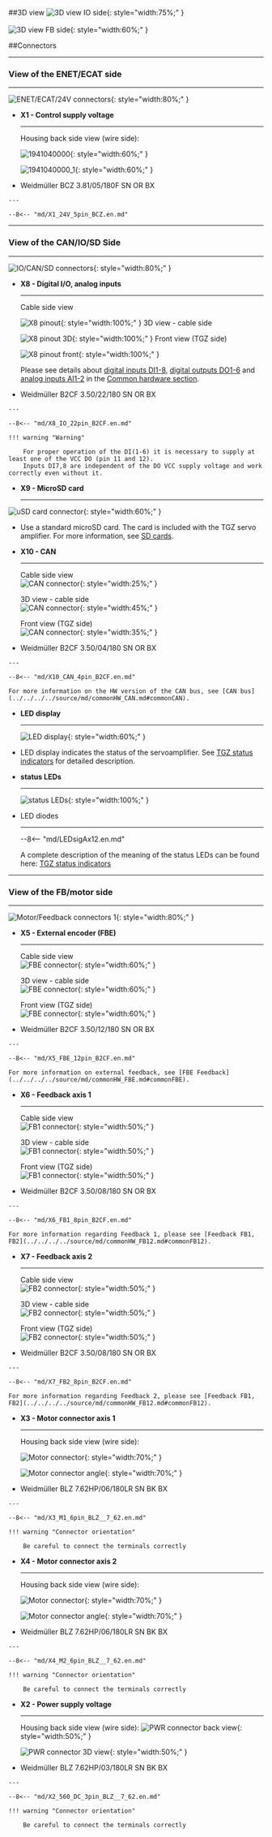 ##3D view
![3D view IO side](../img/IOside.webp){: style="width:75%;" }
<br>
<br>
![3D view FB side](../img/Motside.webp){: style="width:60%;" }

##Connectors
___
### View of the ENET/ECAT side
___

![ENET/ECAT/24V connectors](../../../../source/img/TGZ-D-560-10_20_enetCon.webp){: style="width:80%;" }


<div class="grid cards" markdown>

-   **X1 - Control supply voltage**

    ---
	Housing back side view (wire side):  
	
	![1941040000](../../../../source/img/1941040000.webp){: style="width:60%;" }   
	
	![1941040000_1](../../../../source/img/1941040000_1.webp){: style="width:60%;" }	

-    Weidmüller BCZ 3.81/05/180F SN OR BX

	---

	--8<-- "md/X1_24V_5pin_BCZ.en.md"

</div>

___
### View of the CAN/IO/SD Side
___

![IO/CAN/SD connectors](../../../../source/img/TGZ-D-560-10_20_IO.webp){: style="width:80%;" }

<div class="grid cards" markdown>

-   **X8 - Digital I/O, analog inputs**

    ---
	Cable side view   
	
	![X8 pinout](../../../../source/img/1277370000.svg){: style="width:100%;" }
	3D view - cable side   
	
	![X8 pinout 3D](../../../../source/img/1277370000_1.svg){: style="width:100%;" }
	Front view (TGZ side)   
	
	![X8 pinout front](../../../../source/img/1277370000_2.svg){: style="width:100%;" }

	Please see details about
	[digital inputs DI1-8](../../../../source/md/commonHW_DI.md#commonDI1-8), 
	[digital outputs DO1-6](../../../../source/md/commonHW_DO.md#commonDO1-6) and
	[analog inputs AI1-2](../../../../source/md/commonHW_AI.md#commonAI1-2) 
	in the [Common hardware section](../../../../source/md/commonHW_DI.md#commonDI1-8).
	

-    Weidmüller B2CF 3.50/22/180 SN OR BX

	---

	--8<-- "md/X8_IO_22pin_B2CF.en.md"
	
	!!! warning "Warning"	
	
		For proper operation of the DI(1-6) it is necessary to supply at least one of the VCC DO (pin 11 and 12).
		Inputs DI7,8 are independent of the DO VCC supply voltage and work correctly even without it.
	
-   **X9 - MicroSD card**

    ---
![uSD card connector](../../../../source/img/uSD.png){: style="width:60%;" }

-    Use a standard microSD card. The card is included with the TGZ servo amplifier. For more information, see [SD cards](../../TGZ_SW/SD/md/SD.md#SDparams).

-   **X10 - CAN**

    ---
	Cable side view   
	![CAN connector](../../../../source/img/1277270000.svg){: style="width:25%;" }
	
	3D view - cable side   
	![CAN connector](../../../../source/img/1277270000_1.svg){: style="width:45%;" }
	
	Front view (TGZ side)   
	![CAN connector](../../../../source/img/1277270000_2.svg){: style="width:35%;" }

-    Weidmüller B2CF 3.50/04/180 SN OR BX

    ---

	--8<-- "md/X10_CAN_4pin_B2CF.en.md"
	
	For more information on the HW version of the CAN bus, see [CAN bus](../../../../source/md/commonHW_CAN.md#commonCAN).
	
-	**LED display**

	---
	
	![LED display](../../../../source/img/TGZ_LED.png){: style="width:60%;" }
	
-	LED display indicates the status of the servoamplifier. See [TGZ status indicators](../../TGZ_SW/LED/md/description.md#LED_sigs) for detailed description.

-	**status LEDs**

	---
	
	![status LEDs](../../../../source/img/statusLedsECAT.svg){: style="width:100%;" }
	
-	LED diodes

	---
	
	--8<-- "md/LEDsigAx12.en.md"
	
	A complete description of the meaning of the status LEDs can be found here: [TGZ status indicators](../../TGZ_SW/LED/md/description.md#LED_sigs)

</div>

   
___
### View of the FB/motor side
___

![Motor/Feedback connectors 1](../../../../source/img/TGZ-D-560-10_20_FBconns.webp){: style="width:80%;" }

<div class="grid cards" markdown>

-   **X5 - External encoder (FBE)**

    ---
	Cable side view 	
	![FBE connector](../../../../source/img/1277320000.svg){: style="width:60%;" }
	
	3D view - cable side   
	![FBE connector](../../../../source/img/1277320000_1.svg){: style="width:60%;" }
	
	Front view (TGZ side)   
	![FBE connector](../../../../source/img/1277320000_2.svg){: style="width:60%;" }	

-    Weidmüller B2CF 3.50/12/180 SN OR BX

	---

	--8<-- "md/X5_FBE_12pin_B2CF.en.md"
	
	For more information on external feedback, see [FBE Feedback](../../../../source/md/commonHW_FBE.md#commonFBE).

-   **X6 - Feedback axis 1**

    ---
	
	Cable side view 	
	![FB1 connector](../../../../source/img/1277290000.svg){: style="width:50%;" }
	
	3D view - cable side   
	![FB1 connector](../../../../source/img/1277290000_1.svg){: style="width:50%;" }
	
	Front view (TGZ side)   
	![FB1 connector](../../../../source/img/1277290000_2.svg){: style="width:50%;" }

-    Weidmüller B2CF 3.50/08/180 SN OR BX

    ---

	--8<-- "md/X6_FB1_8pin_B2CF.en.md"
	
	For more information regarding Feedback 1, please see [Feedback FB1, FB2](../../../../source/md/commonHW_FB12.md#commonFB12).
	
-   **X7 - Feedback axis 2**

    ---
	
	Cable side view 	
	![FB2 connector](../../../../source/img/1277290000.svg){: style="width:50%;" }
	
	3D view - cable side   
	![FB2 connector](../../../../source/img/1277290000_1.svg){: style="width:50%;" }
	
	Front view (TGZ side)   
	![FB2 connector](../../../../source/img/1277290000_2.svg){: style="width:50%;" }

-    Weidmüller B2CF 3.50/08/180 SN OR BX

    ---

	--8<-- "md/X7_FB2_8pin_B2CF.en.md"
	
	For more information regarding Feedback 2, please see [Feedback FB1, FB2](../../../../source/md/commonHW_FB12.md#commonFB12).
	
-   **X3 - Motor connector axis 1**

    ---
	
	Housing back side view (wire side):
	
	![Motor connector](../../../../source/img/1164960000.webp){: style="width:70%;" }   
	
	![Motor connector angle](../../../../source/img/1164960000_1.webp){: style="width:70%;" } 	
	
	
-    Weidmüller BLZ 7.62HP/06/180LR SN BK BX

    ---

	--8<-- "md/X3_M1_6pin_BLZ__7_62.en.md"

	!!! warning "Connector orientation"
	
		Be careful to connect the terminals correctly	
		
-   **X4 - Motor connector axis 2**

    ---
	
	Housing back side view (wire side):
	
	![Motor connector](../../../../source/img/1164960000.webp){: style="width:70%;" }   
	
	![Motor connector angle](../../../../source/img/1164960000_1.webp){: style="width:70%;" } 	
	
	
-    Weidmüller BLZ 7.62HP/06/180LR SN BK BX

    ---

	--8<-- "md/X4_M2_6pin_BLZ__7_62.en.md"

	!!! warning "Connector orientation"
	
		Be careful to connect the terminals correctly		
	
-   **X2 - Power supply voltage**

    ---
	
	Housing back side view (wire side):
	![PWR connector back view](../../../../source/img/1093440000.webp){: style="width:50%;" }   
	
	![PWR connector 3D view](../../../../source/img/1093440000_1.webp){: style="width:50%;" }	

-    Weidmüller BLZ 7.62HP/03/180LR SN BK BX

    ---

	--8<-- "md/X2_560_DC_3pin_BLZ__7_62.en.md"
	
	!!! warning "Connector orientation"
	
		Be careful to connect the terminals correctly	

</div>


